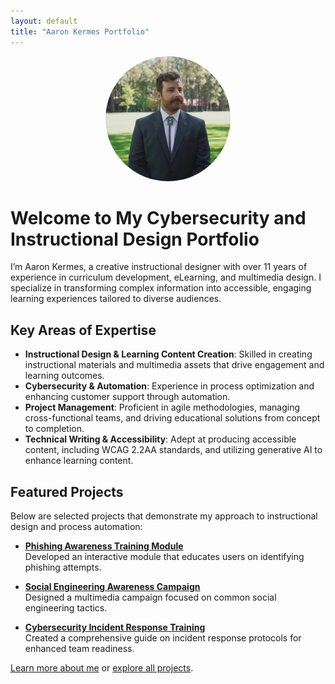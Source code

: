 ```yaml
---
layout: default
title: "Aaron Kermes Portfolio"
---
```


<div style="text-align: center;">
    <img src="profile_picture.jpeg" alt="Aaron Kermes" width="200" style="border-radius: 50%;">
</div>

# Welcome to My Cybersecurity and Instructional Design Portfolio

I’m Aaron Kermes, a creative instructional designer with over 11 years of experience in curriculum development, eLearning, and multimedia design. I specialize in transforming complex information into accessible, engaging learning experiences tailored to diverse audiences.

## Key Areas of Expertise
- **Instructional Design & Learning Content Creation**: Skilled in creating instructional materials and multimedia assets that drive engagement and learning outcomes.
- **Cybersecurity & Automation**: Experience in process optimization and enhancing customer support through automation.
- **Project Management**: Proficient in agile methodologies, managing cross-functional teams, and driving educational solutions from concept to completion.
- **Technical Writing & Accessibility**: Adept at producing accessible content, including WCAG 2.2AA standards, and utilizing generative AI to enhance learning content.

## Featured Projects
Below are selected projects that demonstrate my approach to instructional design and process automation:

- **[Phishing Awareness Training Module](projects.md#phishing-awareness-training-module)**  
  Developed an interactive module that educates users on identifying phishing attempts.

- **[Social Engineering Awareness Campaign](projects.md#social-engineering-awareness-campaign)**  
  Designed a multimedia campaign focused on common social engineering tactics.

- **[Cybersecurity Incident Response Training](projects.md#cybersecurity-incident-response-training)**  
  Created a comprehensive guide on incident response protocols for enhanced team readiness.

[Learn more about me](about.md) or [explore all projects](projects.md).
